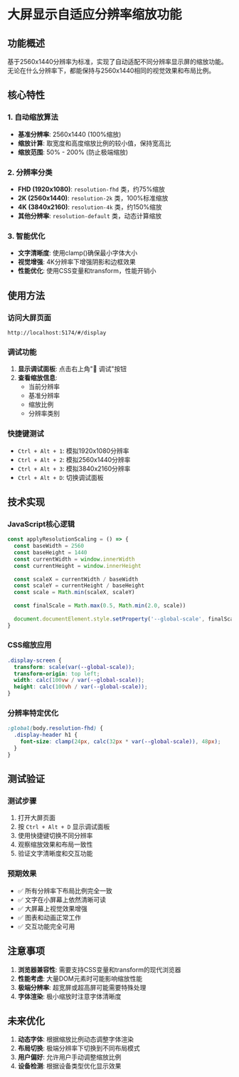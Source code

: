 # 大屏显示自适应分辨率缩放功能

## 功能概述

基于2560x1440分辨率为标准，实现了自动适配不同分辨率显示屏的缩放功能。无论在什么分辨率下，都能保持与2560x1440相同的视觉效果和布局比例。

## 核心特性

### 1. 自动缩放算法
- **基准分辨率**: 2560x1440 (100%缩放)
- **缩放计算**: 取宽度和高度缩放比例的较小值，保持宽高比
- **缩放范围**: 50% - 200% (防止极端缩放)

### 2. 分辨率分类
- **FHD (1920x1080)**: `resolution-fhd` 类，约75%缩放
- **2K (2560x1440)**: `resolution-2k` 类，100%标准缩放  
- **4K (3840x2160)**: `resolution-4k` 类，约150%缩放
- **其他分辨率**: `resolution-default` 类，动态计算缩放

### 3. 智能优化
- **文字清晰度**: 使用clamp()确保最小字体大小
- **视觉增强**: 4K分辨率下增强阴影和边框效果
- **性能优化**: 使用CSS变量和transform，性能开销小

## 使用方法

### 访问大屏页面
```
http://localhost:5174/#/display
```

### 调试功能
1. **显示调试面板**: 点击右上角"🔧 调试"按钮
2. **查看缩放信息**: 
   - 当前分辨率
   - 基准分辨率
   - 缩放比例
   - 分辨率类别

### 快捷键测试
- `Ctrl + Alt + 1`: 模拟1920x1080分辨率
- `Ctrl + Alt + 2`: 模拟2560x1440分辨率  
- `Ctrl + Alt + 3`: 模拟3840x2160分辨率
- `Ctrl + Alt + D`: 切换调试面板

## 技术实现

### JavaScript核心逻辑
```javascript
const applyResolutionScaling = () => {
  const baseWidth = 2560
  const baseHeight = 1440
  const currentWidth = window.innerWidth
  const currentHeight = window.innerHeight
  
  const scaleX = currentWidth / baseWidth
  const scaleY = currentHeight / baseHeight
  const scale = Math.min(scaleX, scaleY)
  
  const finalScale = Math.max(0.5, Math.min(2.0, scale))
  
  document.documentElement.style.setProperty('--global-scale', finalScale.toString())
}
```

### CSS缩放应用
```scss
.display-screen {
  transform: scale(var(--global-scale));
  transform-origin: top left;
  width: calc(100vw / var(--global-scale));
  height: calc(100vh / var(--global-scale));
}
```

### 分辨率特定优化
```scss
:global(body.resolution-fhd) {
  .display-header h1 {
    font-size: clamp(24px, calc(32px * var(--global-scale)), 48px);
  }
}
```

## 测试验证

### 测试步骤
1. 打开大屏页面
2. 按 `Ctrl + Alt + D` 显示调试面板
3. 使用快捷键切换不同分辨率
4. 观察缩放效果和布局一致性
5. 验证文字清晰度和交互功能

### 预期效果
- ✅ 所有分辨率下布局比例完全一致
- ✅ 文字在小屏幕上依然清晰可读
- ✅ 大屏幕上视觉效果增强
- ✅ 图表和动画正常工作
- ✅ 交互功能完全可用

## 注意事项

1. **浏览器兼容性**: 需要支持CSS变量和transform的现代浏览器
2. **性能考虑**: 大量DOM元素时可能影响缩放性能
3. **极端分辨率**: 超宽屏或超高屏可能需要特殊处理
4. **字体渲染**: 极小缩放时注意字体清晰度

## 未来优化

1. **动态字体**: 根据缩放比例动态调整字体渲染
2. **布局切换**: 极端分辨率下切换到不同布局模式
3. **用户偏好**: 允许用户手动调整缩放比例
4. **设备检测**: 根据设备类型优化显示效果
